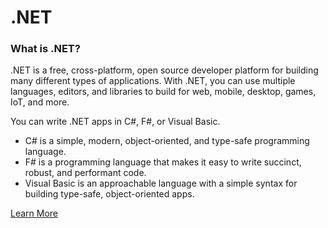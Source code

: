 # .NET
### What is .NET?
.NET is a free, cross-platform, open source developer platform for building many different types of applications. With .NET, you can use multiple languages, editors, and libraries to build for web, mobile, desktop, games, IoT, and more.

You can write .NET apps in C#, F#, or Visual Basic.
- C# is a simple, modern, object-oriented, and type-safe programming language.
- F# is a programming language that makes it easy to write succinct, robust, and performant code.
- Visual Basic is an approachable language with a simple syntax for building type-safe, object-oriented apps.

[Learn More](https://dotnet.microsoft.com/en-us/languages)
